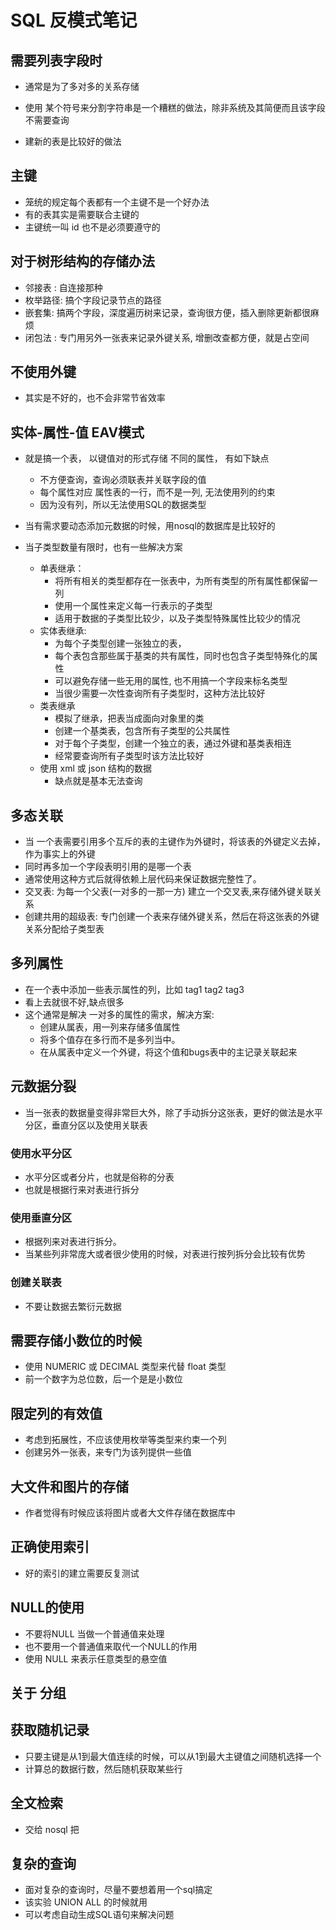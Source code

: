 # SQL 反模式笔记

## 需要列表字段时

- 通常是为了多对多的关系存储

- 使用 某个符号来分割字符串是一个糟糕的做法，除非系统及其简便而且该字段不需要查询
- 建新的表是比较好的做法

## 主键

- 笼统的规定每个表都有一个主键不是一个好办法
- 有的表其实是需要联合主键的
- 主键统一叫 id 也不是必须要遵守的

## 对于树形结构的存储办法

- 邻接表 : 自连接那种
- 枚举路径: 搞个字段记录节点的路径
- 嵌套集: 搞两个字段，深度遍历树来记录，查询很方便，插入删除更新都很麻烦
- 闭包法 : 专门用另外一张表来记录外键关系, 增删改查都方便，就是占空间

## 不使用外键

- 其实是不好的，也不会非常节省效率

## 实体-属性-值 EAV模式

- 就是搞一个表， 以键值对的形式存储 不同的属性， 有如下缺点
  - 不方便查询，查询必须联表并关联字段的值
  - 每个属性对应 属性表的一行，而不是一列, 无法使用列的约束
  - 因为没有列，所以无法使用SQL的数据类型

- 当有需求要动态添加元数据的时候，用nosql的数据库是比较好的
- 当子类型数量有限时，也有一些解决方案
  - 单表继承：
    - 将所有相关的类型都存在一张表中，为所有类型的所有属性都保留一列
    - 使用一个属性来定义每一行表示的子类型
    - 适用于数据的子类型比较少，以及子类型特殊属性比较少的情况
  - 实体表继承:
    - 为每个子类型创建一张独立的表，
    - 每个表包含那些属于基类的共有属性，同时也包含子类型特殊化的属性
    - 可以避免存储一些无用的属性, 也不用搞一个字段来标名类型
    - 当很少需要一次性查询所有子类型时，这种方法比较好
  - 类表继承
    - 模拟了继承，把表当成面向对象里的类
    - 创建一个基类表，包含所有子类型的公共属性
    - 对于每个子类型，创建一个独立的表，通过外键和基类表相连
    - 经常要查询所有子类型时该方法比较好
  - 使用 xml 或 json 结构的数据
    - 缺点就是基本无法查询

## 多态关联

- 当 一个表需要引用多个互斥的表的主键作为外键时，将该表的外键定义去掉，作为事实上的外键
- 同时再多加一个字段表明引用的是哪一个表
- 通常使用这种方式后就得依赖上层代码来保证数据完整性了。
- 交叉表: 为每一个父表(一对多的一那一方) 建立一个交叉表,来存储外键关联关系
- 创建共用的超级表: 专门创建一个表来存储外键关系，然后在将这张表的外键关系分配给子类型表

## 多列属性

- 在一个表中添加一些表示属性的列，比如 tag1 tag2 tag3 
- 看上去就很不好,缺点很多
- 这个通常是解决 一对多的属性的需求，解决方案:
  - 创建从属表，用一列来存储多值属性
  - 将多个值存在多行而不是多列当中。
  - 在从属表中定义一个外键，将这个值和bugs表中的主记录关联起来

## 元数据分裂

- 当一张表的数据量变得非常巨大外，除了手动拆分这张表，更好的做法是水平分区，垂直分区以及使用关联表

### 使用水平分区

- 水平分区或者分片，也就是俗称的分表
- 也就是根据行来对表进行拆分

### 使用垂直分区

- 根据列来对表进行拆分。
- 当某些列非常庞大或者很少使用的时候，对表进行按列拆分会比较有优势

### 创建关联表

- 不要让数据去繁衍元数据

## 需要存储小数位的时候

- 使用 NUMERIC 或 DECIMAL 类型来代替 float 类型
- 前一个数字为总位数，后一个是是小数位

## 限定列的有效值

- 考虑到拓展性，不应该使用枚举等类型来约束一个列
- 创建另外一张表，来专门为该列提供一些值

## 大文件和图片的存储

- 作者觉得有时候应该将图片或者大文件存储在数据库中

## 正确使用索引

- 好的索引的建立需要反复测试

## NULL的使用

- 不要将NULL 当做一个普通值来处理
- 也不要用一个普通值来取代一个NULL的作用
- 使用 NULL 来表示任意类型的悬空值

## 关于 分组

## 获取随机记录

- 只要主键是从1到最大值连续的时候，可以从1到最大主键值之间随机选择一个
- 计算总的数据行数，然后随机获取某些行

## 全文检索

- 交给 nosql 把

## 复杂的查询

- 面对复杂的查询时，尽量不要想着用一个sql搞定
- 该实验 UNION ALL 的时候就用
- 可以考虑自动生成SQL语句来解决问题